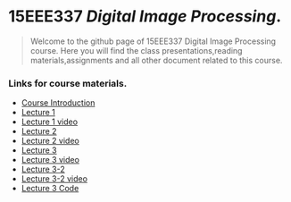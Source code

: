 # 15EEE337 _Digital Image Processing_.
> Welcome to the github page of 15EEE337 Digital Image Processing course. Here you will find the class presentations,reading materials,assignments and all other document related to this course.

### Links for course materials.
- [Course Introduction][intro_pdf]
- [Lecture 1][L1pdf]
- [Lecture 1 video][L1vid]
- [Lecture 2][L2pdf]
- [Lecture 2 video][L2vid]
- [Lecture 3][L3pdf]
- [Lecture 3 video][L3vid]
- [Lecture 3-2][L3-2pdf]
- [Lecture 3-2 video][L3-2vid]
- [Lecture 3 Code][L3_code]

[intro_pdf]:https://github.com/sarathtv/15EEE337-Digital-Image-Processing/blob/main/Lectures/15EEE337_Intro.pdf

[L1pdf]:https://github.com/sarathtv/15EEE337-Digital-Image-Processing/blob/main/Lectures/15EEE337_Lec_1.pdf
[L1vid]:https://youtu.be/xcnJoxDzeJg

[L2pdf]:https://github.com/sarathtv/15EEE337-Digital-Image-Processing/blob/main/Lectures/15EEE337_Lec_2.pdf
[L2vid]:https://youtu.be/SSdvT4lNsyY

[L3pdf]:https://github.com/sarathtv/15EEE337-Digital-Image-Processing/blob/main/Lectures/15EEE337_Lec_3.pdf
[L3vid]:https://youtu.be/VpihgMtAM50

[L3-2pdf]:https://github.com/sarathtv/15EEE337-Digital-Image-Processing/blob/main/Lectures/15EEE337_Lec_3_2.pdf
[L3-2vid]:https://youtu.be/FhXttljdqOY
[L3_code]:https://github.com/sarathtv/15EEE337-Digital-Image-Processing/tree/main/Additional%20Materials/Lec3_code